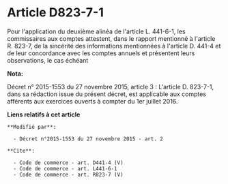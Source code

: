 # Article D823-7-1

Pour l'application du deuxième alinéa de l'article L. 441-6-1, les commissaires aux comptes attestent, dans le rapport
mentionné à l'article R. 823-7, de la sincérité des informations mentionnées à l'article D. 441-4 et de leur concordance avec
les comptes annuels et présentent leurs observations, le cas échéant

**Nota:**

Décret n° 2015-1553 du 27 novembre 2015, article 3 : L'article D. 823-7-1, dans sa rédaction issue du présent décret, est
applicable aux comptes afférents aux exercices ouverts à compter du 1er juillet 2016.

**Liens relatifs à cet article**

	**Modifié par**:

	  - Décret n°2015-1553 du 27 novembre 2015 - art. 2

	**Cite**:

	  - Code de commerce - art. D441-4 (V)
	  - Code de commerce - art. L441-6-1
	  - Code de commerce - art. R823-7 (V)
